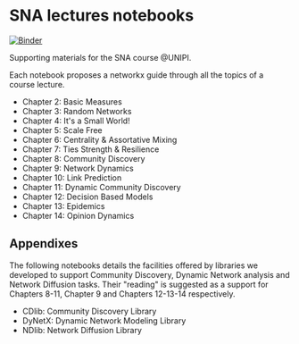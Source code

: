 # SNA lectures notebooks
[![Binder](https://mybinder.org/badge_logo.svg)](https://mybinder.org/v2/gh/sna-unipi/SNA_lectures_notebooks/HEAD)

Supporting materials for the SNA course @UNIPI.

Each notebook proposes a networkx guide through all the topics of a course lecture.

- Chapter 2: Basic Measures
- Chapter 3: Random Networks
- Chapter 4: It's a Small World!
- Chapter 5: Scale Free
- Chapter 6: Centrality & Assortative Mixing
- Chapter 7: Ties Strength & Resilience
- Chapter 8: Community Discovery
- Chapter 9: Network Dynamics
- Chapter 10: Link Prediction
- Chapter 11: Dynamic Community Discovery
- Chapter 12: Decision Based Models
- Chapter 13: Epidemics
- Chapter 14: Opinion Dynamics

## Appendixes
The following notebooks details the facilities offered by libraries we developed to support Community Discovery, Dynamic Network analysis and Network Diffusion tasks.
Their "reading" is suggested as a support for Chapters 8-11, Chapter 9 and Chapters 12-13-14 respectively.

- CDlib: Community Discovery Library
- DyNetX: Dynamic Network Modeling Library
- NDlib: Network Diffusion Library